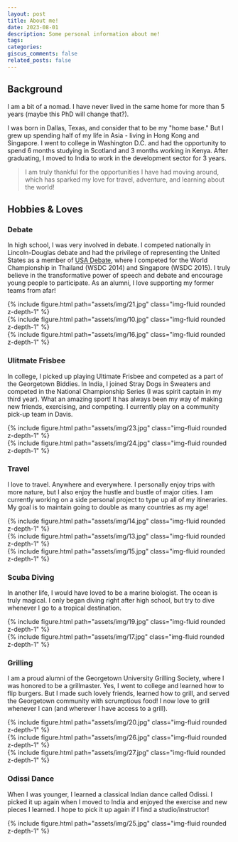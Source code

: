 ```yaml
---
layout: post
title: About me!
date: 2023-08-01
description: Some personal information about me!
tags:
categories:
giscus_comments: false
related_posts: false
---
```


## Background
I am a bit of a nomad. I have never lived in the same home for more than 5 years (maybe this PhD will change that?).

I was born in Dallas, Texas, and consider that to be my "home base." But I grew up spending half of my life in Asia - living in Hong Kong and Singapore. I went to college in Washington D.C. and had the opportunity to spend 6 months studying in Scotland and 3 months working in Kenya. After graduating, I moved to India to work in the development sector for 3 years.

> I am truly thankful for the opportunities I have had moving around, which has sparked my love for travel, adventure, and learning about the world!

## Hobbies & Loves

### Debate
In high school, I was very involved in debate. I competed nationally in Lincoln-Douglas debate and had the privilege of representing the United States as a member of <a href="https://www.speechanddebate.org/usa-debate/">USA Debate</a>, where I competed for the World Championship in Thailand (WSDC 2014) and Singapore (WSDC 2015). I truly believe in the transformative power of speech and debate and encourage young people to participate. As an alumni, I love supporting my former teams from afar!

<div class="row mt-3">
    <div class="col-sm mt-3 mt-md-0">
        {% include figure.html path="assets/img/21.jpg" class="img-fluid rounded z-depth-1" %}
    </div>
    <div class="col-sm mt-3 mt-md-0">
        {% include figure.html path="assets/img/10.jpg" class="img-fluid rounded z-depth-1" %}
    </div>
    <div class="col-sm mt-3 mt-md-0">
        {% include figure.html path="assets/img/16.jpg" class="img-fluid rounded z-depth-1" %}
    </div>
</div>

### Ulitmate Frisbee
In college, I picked up playing Ultimate Frisbee and competed as a part of the Georgetown Biddies. In India, I joined Stray Dogs in Sweaters and competed in the National Championship Series (I was spirit captain in my third year). What an amazing sport! It has always been my way of making new friends, exercising, and competing. I currently play on a community pick-up team in Davis. 

<div class="row mt-3">
    <div class="col-sm mt-3 mt-md-0">
        {% include figure.html path="assets/img/23.jpg" class="img-fluid rounded z-depth-1" %}
    </div>
    <div class="col-sm mt-3 mt-md-0">
        {% include figure.html path="assets/img/24.jpg" class="img-fluid rounded z-depth-1" %}
    </div>
</div>

### Travel
I love to travel. Anywhere and everywhere. I personally enjoy trips with more nature, but I also enjoy the hustle and bustle of major cities. I am currently working on a side personal project to type up all of my itineraries. My goal is to maintain going to double as many countries as my age!
<div class="row mt-3">
    <div class="col-sm mt-3 mt-md-0">
        {% include figure.html path="assets/img/14.jpg" class="img-fluid rounded z-depth-1" %}
    </div>
    <div class="col-sm mt-3 mt-md-0">
        {% include figure.html path="assets/img/13.jpg" class="img-fluid rounded z-depth-1" %}
    </div>
    <div class="col-sm mt-3 mt-md-0">
        {% include figure.html path="assets/img/15.jpg" class="img-fluid rounded z-depth-1" %}
    </div>
</div>

### Scuba Diving
In another life, I would have loved to be a marine biologist. The ocean is truly magical. I only began diving right after high school, but try to dive whenever I go to a tropical destination. 

<div class="row mt-3">
    <div class="col-sm mt-3 mt-md-0">
        {% include figure.html path="assets/img/19.jpg" class="img-fluid rounded z-depth-1" %}
    </div>
    <div class="col-sm mt-3 mt-md-0">
        {% include figure.html path="assets/img/17.jpg" class="img-fluid rounded z-depth-1" %}
    </div>
</div>

### Grilling
I am a proud alumni of the Georgetown University Grilling Society, where I was honored to be a grillmaster. Yes, I went to college and learned how to flip burgers. But I made such lovely friends, learned how to grill, and served the Georgetown community with scrumptious food! I now love to grill whenever I can (and wherever I have access to a grill). 

<div class="row mt-3">
    <div class="col-sm d-flex justify-content-center">
        {% include figure.html path="assets/img/20.jpg" class="img-fluid rounded z-depth-1" %}
    </div>
</div>
<div class="row mt-3">
    <div class="col-sm d-flex justify-content-center">
        {% include figure.html path="assets/img/26.jpg" class="img-fluid rounded z-depth-1" %}
    </div>
</div>
<div class="row mt-3">
    <div class="col-sm d-flex justify-content-center">
        {% include figure.html path="assets/img/27.jpg" class="img-fluid rounded z-depth-1" %}
    </div>
</div>

### Odissi Dance
When I was younger, I learned a classical Indian dance called Odissi. I picked it up again when I moved to India and enjoyed the exercise and new pieces I learned. I hope to pick it up again if I find a studio/instructor!

<div class="row mt-3">
    <div class="col-sm mt-3 mt-md-0">
        {% include figure.html path="assets/img/25.jpg" class="img-fluid rounded z-depth-1" %}
    </div>
</div>
